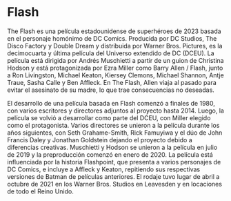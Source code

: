 # Flash

The Flash es una película estadounidense de superhéroes de 2023 basada en el personaje homónimo de DC Comics. Producida por DC Studios, The Disco Factory y Double Dream y distribuida por Warner Bros. Pictures, es la decimocuarta y última película del Universo extendido de DC (DCEU). La película está dirigida por Andrés Muschietti a partir de un guion de Christina Hodson y está protagonizada por Ezra Miller como Barry Allen / Flash, junto a Ron Livingston, Michael Keaton, Kiersey Clemons, Michael Shannon, Antje Traue, Sasha Calle y Ben Affleck. En The Flash, Allen viaja al pasado para evitar el asesinato de su madre, lo que trae consecuencias no deseadas.

El desarrollo de una película basada en Flash comenzó a finales de 1980, con varios escritores y directores adjuntos al proyecto hasta 2014. Luego, la película se volvió a desarrollar como parte del DCEU, con Miller elegido como el protagonista. Varios directores se unieron a la película durante los años siguientes, con Seth Grahame-Smith, Rick Famuyiwa y el dúo de John Francis Daley y Jonathan Goldstein dejando el proyecto debido a diferencias creativas. Muschietti y Hodson se unieron a la película en julio de 2019 y la preproducción comenzó en enero de 2020. La película está influenciada por la historia Flashpoint, que presenta a varios personajes de DC Comics, e incluye a Affleck y Keaton, repitiendo sus respectivas versiones de Batman de películas anteriores. El rodaje tuvo lugar de abril a octubre de 2021 en los Warner Bros. Studios en Leavesden y en locaciones de todo el Reino Unido. 

